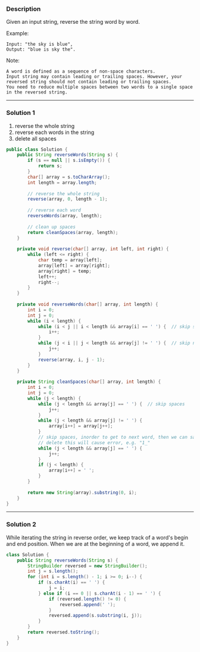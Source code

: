 ### **Description** ###
Given an input string, reverse the string word by word.

Example:  
```
Input: "the sky is blue",
Output: "blue is sky the".
```
Note:

    A word is defined as a sequence of non-space characters.
    Input string may contain leading or trailing spaces. However, your reversed string should not contain leading or trailing spaces.
    You need to reduce multiple spaces between two words to a single space in the reversed string.

---
### **Solution 1** ###
1. reverse the whole string
2. reverse each words in the string
3. delete all spaces

```java
public class Solution {
    public String reverseWords(String s) {
        if (s == null || s.isEmpty()) {
            return s;
        }
        char[] array = s.toCharArray();
        int length = array.length;
        
        // reverse the whole string
        reverse(array, 0, length - 1);
        
        // reverse each word
        reverseWords(array, length);
        
        // clean up spaces
        return cleanSpaces(array, length);
    }
    
    private void reverse(char[] array, int left, int right) {
        while (left <= right) {
            char temp = array[left];
            array[left] = array[right];
            array[right] = temp;
            left++;
            right--;
        }
    }
    
    private void reverseWords(char[] array, int length) {
        int i = 0;
        int j = 0;
        while (i < length) {
            while (i < j || i < length && array[i] == ' ') {  // skip spaces, i has move to the first non-space character
                i++;
            }
            while (j < i || j < length && array[j] != ' ') {  // skip non-spaces, j has move to the first space after the word
                j++;
            }
            reverse(array, i, j - 1);
        }
    }
    
    private String cleanSpaces(char[] array, int length) {
        int i = 0;
        int j = 0;
        while (j < length) {
            while (j < length && array[j] == ' ') {  // skip spaces
                j++;
            }
            while (j < length && array[j] != ' ') {
                array[i++] = array[j++];
            }
            // skip spaces, inorder to get to next word, then we can safely do the next sentence to add one space between words
            // delete this will cause error, e.g. "1_"
            while (j < length && array[j] == ' ') {  
                j++;
            }
            if (j < length) {
                array[i++] = ' ';
            }
        }
        
        return new String(array).substring(0, i);
    }
}
```
---
### **Solution 2** ###
While iterating the string in reverse order, we keep track of a word's begin and 
end position. When we are at the beginning of a word, we append it.
```java
class Solution {
    public String reverseWords(String s) {
        StringBuilder reversed = new StringBuilder();
        int j = s.length();
        for (int i = s.length() - 1; i >= 0; i--) {
            if (s.charAt(i) == ' ') {
                j = i;
            } else if (i == 0 || s.charAt(i - 1) == ' ') {
                if (reversed.length() != 0) {
                    reversed.append(' ');
                }
                reversed.append(s.substring(i, j));
            }
        }
        return reversed.toString();
    }
}
```